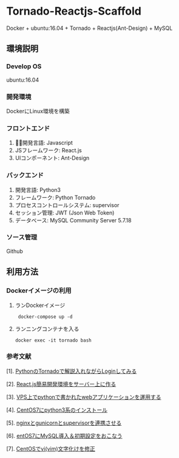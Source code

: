 # Tornado-Reactjs-Scaffold
Docker + ubuntu:16.04 + Tornado + Reactjs(Ant-Design) + MySQL

## 環境説明

### Develop OS
ubuntu:16.04

### 開発環境
DockerにLinux環境を構築

### フロントエンド
1. 開発言語: Javascript
2. JSフレームワーク: React.js
3. UIコンポーネント: Ant-Design

### バックエンド
1. 開発言語: Python3
2. フレームワーク: Python Tornado
3. プロセスコントロールシステム: supervisor
4. セッション管理: JWT (Json Web Token)
5. データベース: MySQL Community Server 5.7.18

### ソース管理
Github

## 利用方法

### Dockerイメージの利用

1. ランDockerイメージ
   ```
    docker-compose up -d
   
   ```


2. ランニングコンテナを入る
　 
   ```
   docker exec -it tornado bash
   ```


### 参考文献

[1]. [PythonのTornadoで解説入れながらLoginしてみる](http://conta.hatenablog.com/entry/2012/05/31/222940)

[2]. [React.js簡易開発環境をサーバー上に作る](http://qiita.com/ystg/items/bf7945226f4a94539487)

[3]. [VPS上でpythonで書かれたwebアプリケーションを運用する](http://kazy.hatenablog.com/entry/2013/10/09/134821)

[4]. [CentOS7にpython3系のインストール](http://qiita.com/glostuan/items/6030e309542615470e0d)

[5]. [nginxとgunicornとsupervisorを連携させる](http://d.hatena.ne.jp/saitodevel01/20110811/1313019218)

[6]. [entOS7にMySQL導入＆初期設定をおこなう](http://vdeep.net/centos7-mysql)

[7]. [CentOSでvi(vim)文字化けを修正](http://d.hatena.ne.jp/tageo/20100310/1268186793)
